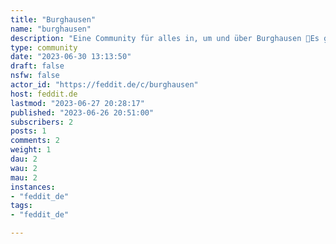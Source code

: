 ```yaml
---
title: "Burghausen" 
name: "burghausen"
description: "Eine Community für alles in, um und über Burghausen 🏰Es gelten die Regeln von  [feddit.de](https://feddit.de/)!"
type: community
date: "2023-06-30 13:13:50"
draft: false
nsfw: false
actor_id: "https://feddit.de/c/burghausen"
host: feddit.de
lastmod: "2023-06-27 20:28:17"
published: "2023-06-26 20:51:00"
subscribers: 2
posts: 1
comments: 2
weight: 1
dau: 2
wau: 2
mau: 2
instances:
- "feddit_de"
tags: 
- "feddit_de"

---
```

